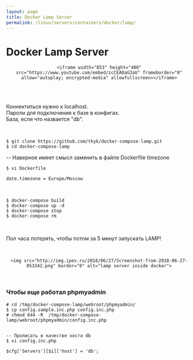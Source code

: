 ```yaml
---
layout: page
title: Docker Lamp Server
permalink: /linux/servers/containers/docker/lamp/
---
```


# Docker Lamp Server

<div align="center">

    <iframe width="853" height="480" src="https://www.youtube.com/embed/zcCEA0aG3aU" frameborder="0" allow="autoplay; encrypted-media" allowfullscreen></iframe>

</div>

<br/><br/>

Коннектиться нужно к localhost.<br/>
Пароли для подключения к базе в конфигах. <br/>
База, если что назвается "db".<br/>

<br/>

    $ git clone https://github.com/tkyk/docker-compose-lamp.git    
    $ cd docker-compose-lamp
    
-- Наверное имеет смысл заменить в файле Dockerfile timezone

    $ vi Dockerfile
        
    date.timezone = Europe/Moscow
    
<br/>
    
    $ docker-compose build
    $ docker-compose up -d
    $ docker-compose stop
    $ docker-compose rm

<br/>

Пол часа потерять, чтобы потом за 5 минут запускать LAMP!

<br/>

<div align="center">


	<img src="http://img.ipev.ru/2018/06/27/Screenshot-from-2018-06-27-053342.png" border="0" alt="lamp server inside docker">


</div>

<br/>

### Чтобы еще работал phpmyadmin


    # cd /tmp/docker-compose-lamp/webroot/phpmyadmin/
    $ cp config.sample.inc.php config.inc.php 
    # chmod 644 -R  /tmp/docker-compose-lamp/webroot/phpmyadmin/config.inc.php
    
    
    -- Прописать в качестве хоста db
    $ vi config.inc.php 
    
    $cfg['Servers'][$i]['host'] = 'db';
